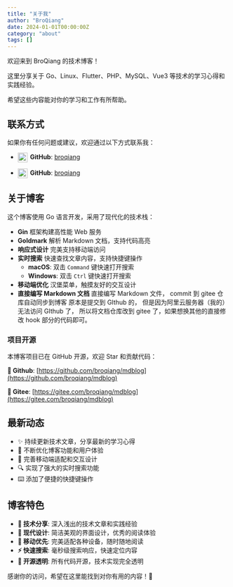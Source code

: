 ```yaml
---
title: "关于我"
author: "BroQiang"
date: 2024-01-01T00:00:00Z
category: "about"
tags: []
---
```


欢迎来到 BroQiang 的技术博客！

这里分享关于 Go、Linux、Flutter、PHP、MySQL、Vue3 等技术的学习心得和实践经验。

希望这些内容能对你的学习和工作有所帮助。

## 联系方式

如果你有任何问题或建议，欢迎通过以下方式联系我：

- <img src="/static/images/github-mark.svg" alt="GitHub" style="width: 22px; height: 22px; vertical-align: middle; margin-right: 2px; display: inline-block;"> **GitHub**: [broqiang](https://github.com/broqiang)

- <img src="/static/images/gitee.svg" alt="Gitee" style="width: 22px; height: 22px; vertical-align: middle; margin-right: 2px; display: inline-block;"> **GitHub**: [broqiang](https://gitee.com/broqiang)

## 关于博客

这个博客使用 Go 语言开发，采用了现代化的技术栈：

- **Gin** 框架构建高性能 Web 服务
- **Goldmark** 解析 Markdown 文档，支持代码高亮
- **响应式设计** 完美支持移动端访问
- **实时搜索** 快速查找文章内容，支持快捷键操作
  - **macOS**: 双击 `Command` 键快速打开搜索
  - **Windows**: 双击 `Ctrl` 键快速打开搜索
- **移动端优化** 汉堡菜单，触摸友好的交互设计
- **直接编写 Markdown 文档** 直接编写 Markdown 文件， commit 到 gitee 仓库自动同步到博客
  原本是提交到 GIthub 的， 但是因为阿里云服务器（我的）无法访问 GIthub 了， 所以将文档仓库改到 gitee 了，如果想换其他的直接修改 hook 部分的代码即可。

### 项目开源

本博客项目已在 GitHub 开源，欢迎 Star 和贡献代码：

**🔗 Github**: [https://github.com/broqiang/mdblog](https://github.com/broqiang/mdblog)

**🔗 Gitee**: [https://gitee.com/broqiang/mdblog](https://gitee.com/broqiang/mdblog)

## 最新动态

- ✨ 持续更新技术文章，分享最新的学习心得
- 🚀 不断优化博客功能和用户体验
- 📱 完善移动端适配和交互设计
- 🔍 实现了强大的实时搜索功能
- ⌨️ 添加了便捷的快捷键操作

## 博客特色

- **📝 技术分享**: 深入浅出的技术文章和实践经验
- **🎨 现代设计**: 简洁美观的界面设计，优秀的阅读体验
- **📱 移动优先**: 完美适配各种设备，随时随地阅读
- **⚡ 快速搜索**: 毫秒级搜索响应，快速定位内容
- **🔧 开源透明**: 所有代码开源，技术实现完全透明

感谢你的访问，希望在这里能找到对你有用的内容！🎉
